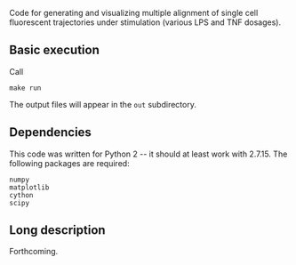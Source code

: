 
Code for generating and visualizing multiple alignment of single cell
fluorescent trajectories under stimulation (various LPS and TNF dosages).

Basic execution
---------------

Call

```
make run
```

The output files will appear in the `out` subdirectory.


Dependencies
------------

This code was written for Python 2 -- it should at least work with 2.7.15.  The following packages are required:

```
numpy
matplotlib
cython
scipy
```


Long description
----------------

Forthcoming.
